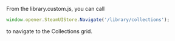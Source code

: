 From the library.custom.js, you can call
```js
window.opener.SteamUIStore.Navigate('/library/collections');
```
to navigate to the Collections grid.